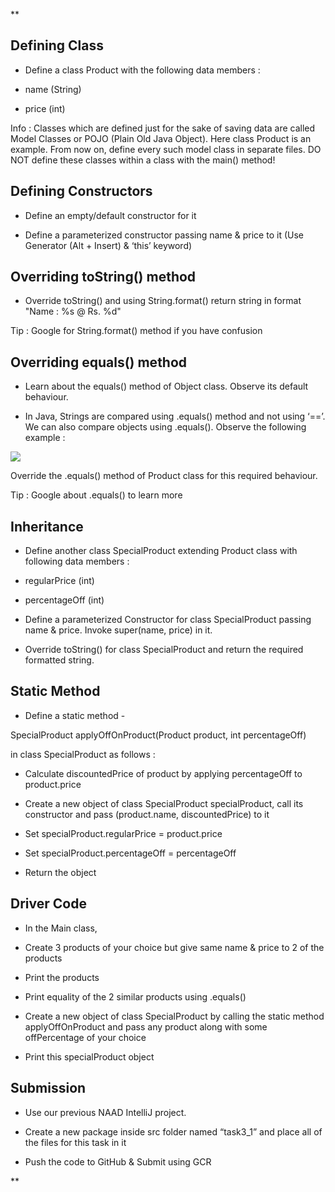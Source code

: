 **

## Defining Class

- Define a class Product with the following data members :

- name (String)

- price (int)

Info : Classes which are defined just for the sake of saving data are called Model Classes or POJO (Plain Old Java Object). Here class Product is an example. From now on, define every such model class in separate files. DO NOT define these classes within a class with the main() method!

## Defining Constructors

- Define an empty/default constructor for it

- Define a parameterized constructor passing name & price to it (Use Generator (Alt + Insert) & ‘this’ keyword)

## Overriding toString() method

- Override toString() and using String.format() return string in format "Name : %s @ Rs. %d" 

Tip : Google for String.format() method if you have confusion

## Overriding equals() method

- Learn about the equals() method of Object class. Observe its default behaviour.

- In Java, Strings are compared using .equals() method and not using ‘==’. We can also compare objects using .equals(). Observe the following example : 

![](https://lh4.googleusercontent.com/VnYSpNuOd0WNCkEaQt8ZYgUAqrun_xpvUsDfSzgsp-gWiJ5he-jx2f-JE4dHZvFk8sC9SCkeKmfSw_ElaPIrPjSqF389d5UAgMIUYoZ6Z3_cUDJj_aK7kN8cI-B_ccRx1Ke0wGWA)

Override the .equals() method of Product class for this required behaviour.

Tip : Google about .equals() to learn more

## Inheritance

- Define another class SpecialProduct extending Product class with following data members :

- regularPrice (int)

- percentageOff (int)

- Define a parameterized Constructor for class SpecialProduct passing name & price. Invoke super(name, price) in it.

- Override toString() for class SpecialProduct and return the required formatted string.

## Static Method

- Define a static method -

SpecialProduct applyOffOnProduct(Product product, int percentageOff)

in class SpecialProduct as follows :

- Calculate discountedPrice of product by applying percentageOff to product.price

- Create a new object of class SpecialProduct specialProduct, call its constructor and pass (product.name, discountedPrice) to it

- Set specialProduct.regularPrice = product.price

- Set specialProduct.percentageOff = percentageOff

- Return the object

## Driver Code

- In the Main class,

- Create 3 products of your choice but give same name & price to 2 of the products

- Print the products

- Print equality of the 2 similar products using .equals()

- Create a new object of class SpecialProduct by calling the static method applyOffOnProduct and pass any product along with some offPercentage of your choice

- Print this specialProduct object

## Submission

- Use our previous NAAD IntelliJ project.

- Create a new package inside src folder named “task3_1” and place all of the files for this task in it

- Push the code to GitHub & Submit using GCR

**
